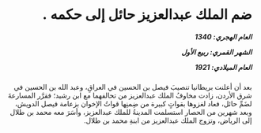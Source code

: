 <h1 dir="rtl">ضم الملك عبدالعزيز حائل إلى حكمه .</h1>

<h5 dir="rtl">العام الهجري:  1340

الشهر القمري: ربيع الأول

العام الميلادي: 1921</h5>

<p dir="rtl">بعد أن أعلنت بريطانيا تنصيبَ فيصل بن الحسين في العراقِ، وعبد الله بن الحسين في شرق الأردن، زادت مخاوفُ الملك عبدالعزيز من تحالفهما مع ابن رشيد؛ فقرَّر المسارعةَ لضَمِّ حائل، فعاد لغزوها بقواتٍ كبيرة من ضِمنِها قواتُ الإخوان بزعامة فيصل الدويش، وبعد شهرين من الحصار استسلمت المدينةُ للملك عبدالعزيز، وأسَرَ معه محمد بن طلال إلى الرياض، وتزوج الملك عبدالعزيز من ابنةِ محمد بن طلال.</p></br>

